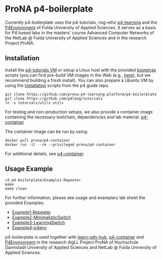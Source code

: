# ProNA p4-boilerplate

Currently p4-boilerplate uses the p4-tutorials, nsg-ethz [p4-learning](https://github.com/nsg-ethz/p4-learning) and the [P4Environment](https://gitlab.cs.hs-fulda.de/flow-routing/cnsm2020/p4environment) of Fulda University of Applied Sciences. It serves as a basis for P4 based labs in the masters' course Advanced Computer Networks of the NetLab @ Fulda University of Applied Sciences and in the research Project ProNA.

## Installation

Install the [p4-tutorials VM](https://github.com/p4lang/tutorials) or setup a Linux host with the provided [bootstrap](https://github.com/p4lang/tutorials/tree/master/vm) scripts (you can find pre-build VM images in the Web (e.g., [here](https://p4.org/events/2019-04-30-p4-developer-day/)), but we recommend building a fresh install). You can also prepare a Ubuntu VM by using the [installation](https://github.com/jafingerhut/p4-guide/blob/master/bin/install-p4dev-v2.sh) scripts from the p4 guide repo.

```
git clone https://github.com/prona-p4-learning-platform/p4-boilerplate
git clone https://github.com/p4lang/tutorials
ln -s tutorials/utils utils
```

For testing and non-production setups, we also provide a container image containing the necessary toolchain, dependencies and lab material: [p4-container](https://github.com/prona-p4-learning-platform/p4-container)

The container image can be run by using:

```
docker pull prona/p4-container
docker run -it --rm --privileged prona/p4-container
```
For additional details, see [p4-container](https://github.com/prona-p4-learning-platform/p4-container).

## Usage Example

```
cd p4-boilerplate/Example1-Repeater
make
make clean
```

For further information, please see usage and examplary lab sheet the provided Examples:

* [Example1-Repeater](https://github.com/prona-p4-learning-platform/p4-boilerplate/tree/main/Example1-Repeater)
* [Example2-MinimalisticSwitch](https://github.com/prona-p4-learning-platform/p4-boilerplate/tree/main/Example2-MinimalisticSwitch)
* [Example3-LearningSwitch](https://github.com/prona-p4-learning-platform/p4-boilerplate/tree/main/Example3-LearningSwitch)
* [Example4-p4env](https://github.com/prona-p4-learning-platform/p4-boilerplate/tree/main/Example4-p4env)

p4-boilerplate is used together with [learn-sdn-hub](https://github.com/prona-p4-learning-platform/learn-sdn-hub), [p4-container](https://github.com/prona-p4-learning-platform/p4-container) and [P4Environment](https://gitlab.cs.hs-fulda.de/flow-routing/cnsm2020/p4environment) in the research digLL Project ProNA of Hochschule Darmstadt University of Applied Sciences and NetLab @ Fulda University of Applied Sciences.
